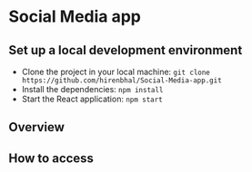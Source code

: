 # Social Media app

## Set up a local development environment

- Clone the project in your local machine: `git clone https://github.com/hirenbhal/Social-Media-app.git`
- Install the dependencies: `npm install`
- Start the React application: `npm start`

## Overview

## How to access


